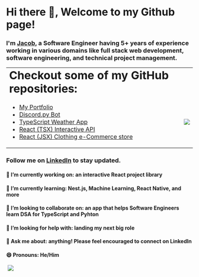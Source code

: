 # Hi there 👋, Welcome to my Github page!</h2>
### I'm <a href = "https://jacobgiamanco.verccel.app">Jacob</a>, a Software Engineer having 5+ years of experience working in various domains like full stack web development, software engineering, and technical project management.

<table border="0">
 <tr>
    <td><b style="font-size:30px">Checkout some of my GitHub repositories:</b></td>
    <td></td>
 </tr>
 <tr>
    <td>
      <ul>
        <li><a href = "https://jacobgiamanco.vercel.app">My Portfolio</a></li>
        <li><a href = "https://github.com/jgiamanco/discord_bot">Discord.py Bot</a></li>
        <li><a href = "https://github.com/jgiamanco/weather-2.0">TypeScript Weather App</a></li>
        <li><a href = "https://github.com/jgiamanco/nfl-rosters">React (TSX) Interactive API</a></li>
        <li><a href = "https://github.com/jgiamanco/crwn-clothing">React (JSX) Clothing e-Commerce store</a></li>
      </ul>
    </td>
    <td><img align="center" src="https://github-readme-stats.vercel.app/api/top-langs/?username=jgiamanco&layout=compact&hide_border=true&&langs_count=10&show_icons=true&theme=transparent" /></td>
 </tr>
</table>

### Follow me on <a href="https://www.linkedin.com/in/jacob-giamanco/">LinkedIn</a> to stay updated.
  
#### 🔭 **I’m currently working on:** an interactive React project library
#### 🌱 **I’m currently learning:** Nest.js, Machine Learning, React Native, and more
#### 👯 **I’m looking to collaborate on:** an app that helps Software Engineers learn DSA for TypeScript and Pyhton
#### 🤔 **I’m looking for help with:** landing my next big role
#### 💬 **Ask me about:** anything! Please feel encouraged to connect on LinkedIn
#### 😄 **Pronouns:** He/Him

&nbsp;![](https://komarev.com/ghpvc/?username=jgiamanco&color=brightgreen)
<!-- <p>&nbsp;<img align="center" src="https://github-readme-stats.vercel.app/api?username=jgiamanco&show_icons=true&locale=en" alt="jgiamanco" />
</p> -->


<!--
**jgiamanco/jgiamanco** is a ✨ _special_ ✨ repository because its `README.md` (this file) appears on your GitHub profile.

Here are some ideas to get you started:

- 🔭 I’m currently working on ...
- 🌱 I’m currently learning ...
- 👯 I’m looking to collaborate on ...
- 🤔 I’m looking for help with ...
- 💬 Ask me about ...
- 📫 How to reach me: ...
- 😄 Pronouns: ...
- ⚡ Fun fact: ...
-->
